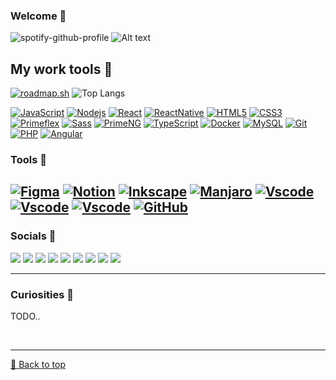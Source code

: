 ### Welcome :metal:

![spotify-github-profile](https://spotify-github-profile.vercel.app/api/view?uid=kaell_andrade&cover_image=true&theme=default&show_offline=false&background_color=ffffff&interchange=false&bar_color=b14e79&bar_color_cover=true)
![Alt text](https://spotify-recently-played-readme.vercel.app/api?user=kaell_andrade&count=7)

## My work tools :rocket:

[![roadmap.sh](https://roadmap.sh/card/wide/64fbc9b65ce9f4ca58a6a441?variant=dark)](https://roadmap.sh)
![Top Langs](https://github-readme-stats.vercel.app/api/top-langs/?username=kaellandrade&hide_progress=true)

[![JavaScript](https://img.shields.io/badge/-Javascript-yellow?style=for-the-badge&logo=javascript&logoColor=white)](https://developer.mozilla.org/pt-BR/docs/Web/JavaScript)
[![Nodejs](https://img.shields.io/badge/-Nodejs-black?style=for-the-badge&logo=Node.js)](https://nodejs.org/en)
[![React](https://img.shields.io/badge/-React-blue?style=for-the-badge&logo=react&logoColor=white)](https://react.dev/)
[![ReactNative](https://img.shields.io/badge/-ReactNative-blue?style=for-the-badge&logo=React&logoColor=white)](https://reactnative.dev/)
[![HTML5](https://img.shields.io/badge/-HTML5-E34F26?style=for-the-badge&logo=html5&logoColor=white)](https://developer.mozilla.org/pt-BR/docs/Web/HTML)
[![CSS3](https://img.shields.io/badge/-CSS3-1572B6?style=for-the-badge&logo=css3)](https://developer.mozilla.org/pt-BR/docs/Web/CSS)
[![Primeflex](https://img.shields.io/badge/PrimeFlex-563D7C?style=for-the-badge&logo=angular)](https://primeflex.org/)
[![Sass](https://img.shields.io/badge/SASS-BF4080?style=for-the-badge&logo=sass)](https://sass-lang.com/)
[![PrimeNG](https://img.shields.io/badge/PrimeNG-blue?style=for-the-badge&logo=angular&logoColor=red)](https://primeng.org/)
[![TypeScript](https://img.shields.io/badge/-TypeScript-blue?style=for-the-badge&logo=typescript&logoColor=white)](https://www.typescriptlang.org/)
[![Docker](https://img.shields.io/badge/docker-black?style=for-the-badge&logo=docker)](https://www.docker.com/)
[![MySQL](https://img.shields.io/badge/-MySQL-black?style=for-the-badge&logo=mysql&logoColor=white)](https://www.mysql.com/)
[![Git](https://img.shields.io/badge/-Git-black?style=for-the-badge&logo=git)](https://git-scm.com/)
[![PHP](https://img.shields.io/badge/-PHP-7A86B8?style=for-the-badge&logo=PHP&logoColor=white)](https://www.php.net/)
[![Angular](https://img.shields.io/badge/Angular-303030?style=for-the-badge&logo=angular&logoColor=c3002f)](https://angular.io/)

### Tools :hammer:

[![Figma](https://img.shields.io/badge/Figma-white?style=for-the-badge&logo=figma&logoColor=c3002f)](https://www.figma.com/)
[![Notion](https://img.shields.io/badge/Notion-black?style=for-the-badge&logo=notion&logoColor=white)](https://www.notion.so/)
[![Inkscape](https://img.shields.io/badge/Inkscape-white?style=for-the-badge&logo=inkscape&logoColor=070912)](https://github.com/inkscape/inkscape)
[![Manjaro](https://img.shields.io/badge/Manjaro-white?style=for-the-badge&logo=manjaro&logoColor=35BFA4)](https://manjaro.org/)
[![Vscode](https://img.shields.io/badge/VsCode-white?style=for-the-badge&logo=visualstudio&logoColor=0066B8)](https://code.visualstudio.com/)
[![Vscode](https://img.shields.io/badge/WebStorm-27282C?style=for-the-badge&logo=webstorm&logoColor=C0D14F)](https://www.jetbrains.com/webstorm/)
[![Vscode](https://img.shields.io/badge/PhpStorm-27282C?style=for-the-badge&logo=phpstorm&logoColor=E800E8)](https://www.jetbrains.com/phpstorm/)
[![GitHub](https://img.shields.io/badge/-GitHub-181717?style=for-the-badge&logo=github)](https://github.com/kaellandrade)
--

### Socials :link:

<a href="https://kaellandrade.github.io/cael/" target="_blank" rel="noreferrer"><img src="https://img.shields.io/badge/Site Pessoal-28a745?style=social&logo=github&logoColor=black"/></a>
<a href="https://www.linkedin.com/in/micael-andrade-784523220/" target="_blank" rel="noreferrer"><img src="https://img.shields.io/badge/Linkedin-white?style=social&logo=linkedin&logoColor=0A66C2"/></a>
<a href="https://www.reddit.com/user/gandalf_cinzento/" target="_blank" rel="noreferrer"><img src="https://img.shields.io/badge/Reddit-white?style=social&logo=reddit&logoColor=FF4500"/></a>
<a href="https://open.spotify.com/user/kaell_andrade" target="_blank" rel="noreferrer"><img src="https://img.shields.io/badge/Spotify-black?style=social&logo=spotify&logoColor=1ED760"/></a>
<a href="https://discord.com/" target="_blank" rel="noreferrer"><img src="https://img.shields.io/badge/kaellandrade-white?style=social&logo=discord&logoColor=5462E4"/></a>
<a href="https://store.epicgames.com/pt-BR/" target="_blank" rel="noreferrer"><img src="https://img.shields.io/badge/kaellandrade-white?style=social&logo=epicgames&logoColor=black"/></a>
<a href="https://steamcommunity.com/profiles/76561198244978636/" target="_blank" rel="noreferrer"><img src="https://img.shields.io/badge/Steam-white?style=social&logo=steam&logoColor=136496"/></a>
<a href="https://account.xbox.com/" target="_blank" rel="noreferrer"><img src="https://img.shields.io/badge/Kaell2016-white?style=social&logo=xbox&logoColor=green"/></a>
<a href="https://lichess.org/@/kaell_andrade" target="_blank" rel="noreferrer"><img src="https://img.shields.io/badge/Lichess-black?style=social&logo=lichess&logoColor=black"/></a>

---

### Curiosities :eyes:

TODO..

<br><hr>
[🔼 Back to top](#welcome-metal)
